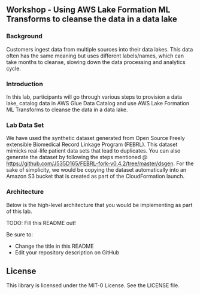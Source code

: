 ## Workshop - Using AWS Lake Formation ML Transforms to cleanse the data in a data lake

### Background
Customers ingest data from multiple sources into their data lakes. This data often has the same meaning but uses different labels/names, which can take months to cleanse, slowing down the data processing and analytics cycle.

### Introduction
In this lab, participants will go through various steps to provision a data lake, catalog data in AWS Glue Data Catalog and use AWS Lake Formation ML Transforms to cleanse the data in a data lake.

### Lab Data Set
We have used the synthetic dataset generated from Open Source Freely extensible Biomedical Record Linkage Program (FEBRL). This dataset mimicks real-life patient data sets that lead to duplicates. You can also generate the dataset by following the steps mentioned @ https://github.com/J535D165/FEBRL-fork-v0.4.2/tree/master/dsgen. For the sake of simplicity, we would be copying the dataset automatically into an Amazon S3 bucket that is created as part of the CloudFormation launch.

### Architecture
Below is the high-level architecture that you would be implementing as part of this lab.


TODO: Fill this README out!

Be sure to:

* Change the title in this README
* Edit your repository description on GitHub

## License

This library is licensed under the MIT-0 License. See the LICENSE file.

